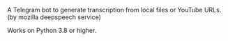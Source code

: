 A Telegram bot to generate transcription from local files or YouTube URLs. (by mozilla deepspeech service)


Works on Python 3.8 or higher.
